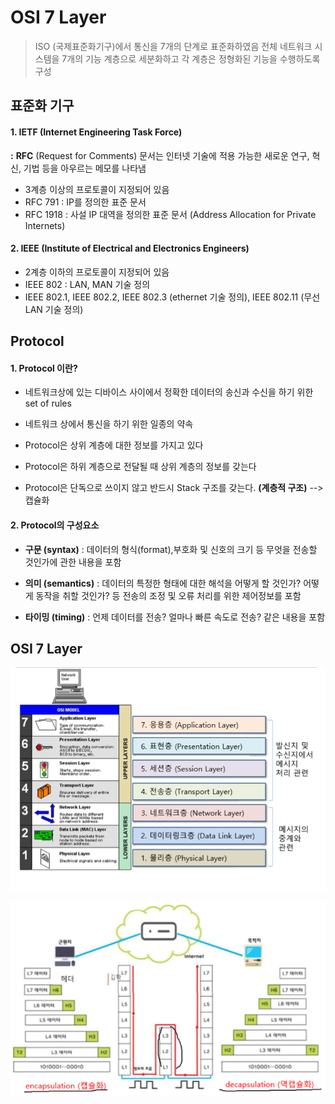 OSI 7 Layer
===
> ISO (국제표준화기구)에서 통신을 7개의 단계로 표준화하였음
> 전체 네트워크 시스템을 7개의 기능 계층으로 세분화하고 각 계층은 정형화된 기능을 수행하도록 구성

표준화 기구
---

#### 1. IETF (Internet Engineering Task Force)
**:** **RFC** (Request for Comments) 문서는 인터넷 기술에 적용 가능한 새로운 연구, 혁신, 기법 등을 아우르는 메모를 나타냄
* 3계층 이상의 프로토콜이 지정되어 있음
* RFC 791 : IP를 정의한 표준 문서
* RFC 1918 : 사설 IP 대역을 정의한 표준 문서 (Address Allocation for Private Internets)

#### 2. IEEE (Institute of Electrical and Electronics Engineers)
* 2계층 이하의 프로토콜이 지정되어 있음
* IEEE 802 : LAN, MAN 기술 정의
* IEEE 802.1, IEEE 802.2, IEEE 802.3 (ethernet 기술 정의), IEEE 802.11 (무선 LAN 기술 정의)

Protocol
---

#### 1. Protocol 이란?
* 네트워크상에 있는 디바이스 사이에서 정확한 데이터의 송신과 수신을 하기 위한 set of rules
* 네트워크 상에서 통신을 하기 위한 일종의 약속

* Protocol은 상위 계층에 대한 정보를 가지고 있다
* Protocol은 하위 계층으로 전달될 때 상위 계층의 정보를 갖는다
* Protocol은 단독으로 쓰이지 않고 반드시 Stack 구조를 갖는다. **(계층적 구조)** --> 캡슐화

#### 2. Protocol의 구성요소
* **구문 (syntax)** : 데이터의 형식(format),부호화 및 신호의 크기 등 무엇을 전송할 것인가에 관한 내용을 포함

* **의미 (semantics)** : 데이터의 특정한 형태에 대한 해석을 어떻게 할 것인가? 어떻게 동작을 취할 것인가? 등 전송의 조정 및 오류 처리를 위한 제어정보를 포함

* **타이밍 (timing)** : 언제 데이터를 전송? 얼마나 빠른 속도로 전송? 같은 내용을 포함

OSI 7 Layer
---

![](images/2023-05-15-18-41-25.png)

![](images/2023-05-15-18-42-02.png)

